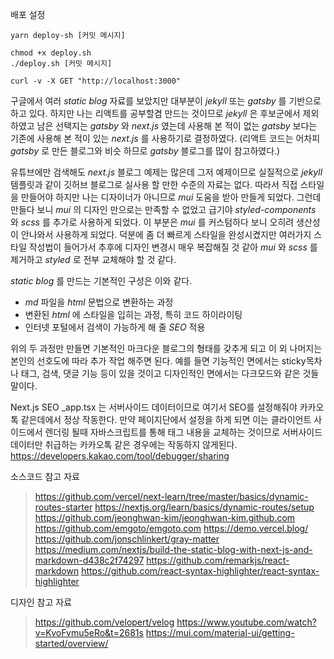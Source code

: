 
배포 설정
```
yarn deploy-sh [커밋 메시지]

chmod +x deploy.sh
./deploy.sh [커밋 메시지]

curl -v -X GET "http://localhost:3000"
```

구글에서 여러 *static blog* 자료를 보았지만 대부분이 *jekyll* 또는 *gatsby* 를 기반으로 하고 있다. 하지만 나는 리액트를 공부할겸 만드는 것이므로 *jekyll* 은 후보군에서 제외하였고 남은 선택지는 *gatsby* 와 *next.js* 였는데 사용해 본 적이 없는 *gatsby* 보다는 기존에 사용해 본 적이 있는 *next.js* 를 사용하기로 결정하였다. (리액트 코드는 어차피 *gatsby* 로 만든 블로그와 비슷 하므로 *gatsby* 블로그를 많이 참고하였다.)

유튜브에만 검색해도 *next.js* 블로그 예제는 많은데 그저 예제이므로 실질적으로 *jekyll* 템플릿과 같이 깃허브 블로그로 실사용 할 만한 수준의 자료는 없다. 따라서 직접 스타일을 만들어야 하지만 나는 디자이너가 아니므로 *mui*  도움을 받아 만들게 되었다. 그런데 만들다 보니 *mui* 의 디자인 만으로는 만족할 수 없었고 급기야 *styled-components* 와 *scss* 를 추가로 사용하게 되었다. 이 부분은 *mui* 를 커스텀하다 보니 오히려 생산성이 안나와서 사용하게 되었다. 덕분에 좀 더 빠르게 스타일을 완성시켰지만 여러가지 스타일 작성법이 들어가서 추후에 디자인 변경시 매우 복잡해질 것 같아 *mui* 와 *scss* 를 제거하고 *styled* 로 전부 교체해야 할 것 같다.

*static blog* 를 만드는 기본적인 구성은 이와 같다. 
- *md* 파일을 *html* 문법으로 변환하는 과정
- 변환된 *html* 에 스타일을 입히는 과정, 특히 코드 하이라이팅
- 인터넷 포털에서 검색이 가능하게 해 줄 *SEO* 적용 

위의 두 과정만 만들면 기본적인 마크다운 블로그의 형태를 갖추게 되고 이 외 나머지는 본인의 선호도에 따라 추가 작업 해주면 된다. 예를 들면 기능적인 면에서는 sticky목차나 태그, 검색, 댓글 기능 등이 있을 것이고 디자인적인 면에서는 다크모드와 같은 것들 말이다.


Next.js SEO
_app.tsx 는 서버사이드 데이터이므로 여기서 SEO를 설정해줘야 카카오톡 같은데에서 정상 작동한다. 만약 페이지단에서 설정을 하게 되면 이는 클라이언트 사이드에서 렌더링 될때 자바스크립트를 통해 태그 내용을 교체하는 것이므로 서버사이드 데이터만 취급하는 카카오톡 같은 경우에는 작동하지 않게된다.
https://developers.kakao.com/tool/debugger/sharing

소스코드 참고 자료
> https://github.com/vercel/next-learn/tree/master/basics/dynamic-routes-starter
> https://nextjs.org/learn/basics/dynamic-routes/setup
> https://github.com/jeonghwan-kim/jeonghwan-kim.github.com
> https://github.com/emgoto/emgoto.com
> https://demo.vercel.blog/
> https://github.com/jonschlinkert/gray-matter
> https://medium.com/nextjs/build-the-static-blog-with-next-js-and-markdown-d438c2f74297
> https://github.com/remarkjs/react-markdown
> https://github.com/react-syntax-highlighter/react-syntax-highlighter

디자인 참고 자료
> https://github.com/velopert/velog
> https://www.youtube.com/watch?v=KvoFvmu5eRo&t=2681s
> https://mui.com/material-ui/getting-started/overview/
